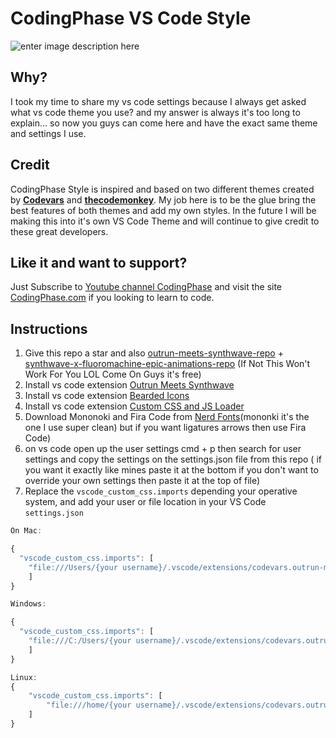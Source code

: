 # CodingPhase VS Code Style
![enter image description here](https://github.com/codingphasedotcom/codingphase-style-vs-code/blob/main/thumb.png?raw=true)
## Why?
I took my time to share my vs code settings because I always get asked what vs code theme you use? and my answer is always it's too long to explain... so now you guys can come here and have the exact same theme and settings I use.

## Credit
CodingPhase Style is inspired and based on two different themes created by **[Codevars](https://github.com/codevars)** and **[thecodemonkey](https://github.com/thecodemonkey)**. My job here is to be the glue bring the best features of both themes and add my own styles. In the future I will be making this into it's own VS Code Theme and will continue to give credit to these great developers.

## Like it and want to support?
Just Subscribe to [Youtube channel CodingPhase](https://www.youtube.com/codingphase) and visit the site [CodingPhase.com](https://codingphase.com) if you looking to learn to code.

## Instructions

 1. Give this repo a star and also [outrun-meets-synthwave-repo](https://marketplace.visualstudio.com/items?itemName=codevars.outrun-meets-synthwave) + [synthwave-x-fluoromachine-epic-animations-repo](https://github.com/thecodemonkey/synthwave-x-fluoromachine-epic-animations) (If Not This Won't Work For You LOL Come On Guys it's free)
 2. Install vs code extension [Outrun Meets Synthwave](https://marketplace.visualstudio.com/items?itemName=codevars.outrun-meets-synthwave)
 3. Install vs code extension [Bearded Icons](https://marketplace.visualstudio.com/items?itemName=BeardedBear.beardedicons) 
 4. Install vs code extension [Custom CSS and JS Loader](https://marketplace.visualstudio.com/items?itemName=be5invis.vscode-custom-css) 
 5. Download Mononoki  and Fira Code from [Nerd Fonts](https://www.nerdfonts.com/font-downloads)(mononki it's the one I use super clean) but if you want ligatures arrows then use Fira Code)
 6. on vs code open up the user settings cmd + p then search for user settings and copy the settings on the settings.json file from this repo ( if you want it exactly like mines paste it at the bottom if you don't want to override your own settings then paste it at the top of file)
 7. Replace the `vscode_custom_css.imports` depending your operative system, and add your user or file location in your VS Code `settings.json` 
```js
On Mac:

{
  "vscode_custom_css.imports": [
    "file:///Users/{your username}/.vscode/extensions/codevars.outrun-meets-synthwave-0.0.1/synthWaveStyles.css"
    ]
}

Windows:

{
  "vscode_custom_css.imports": [
    "file:///C:/Users/{your username}/.vscode/extensions/codevars.outrun-meets-synthwave-0.0.1/synthWaveStyles.css"
    ]
}

Linux:
{
    "vscode_custom_css.imports": [
        "file:///home/{your username}/.vscode/extensions/codevars.outrun-meets-synthwave-0.0.1/synthWaveStyles.css"
    ]
}
```

